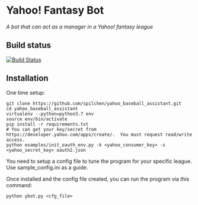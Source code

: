 # Yahoo! Fantasy Bot

_A bot that can act as a manager in a Yahoo! fantasy league_

## Build status

[![Build Status](https://travis-ci.com/spilchen/yahoo_baseball_assistant.svg?branch=master)](https://travis-ci.com/spilchen/yahoo_baseball_assistant)

## Installation

One time setup:
```
git clone https://github.com/spilchen/yahoo_baseball_assistant.git
cd yahoo_baseball_assistant
virtualenv --python=python3.7 env
source env/bin/activate
pip install -r requirements.txt
# You can get your key/secret from https://developer.yahoo.com/apps/create/.  You must request read/write access.
python examples/init_oauth_env.py -k <yahoo_consumer_key> -s <yahoo_secret_key> oauth2.json
```

You need to setup a config file to tune the program for your specific league.  Use sample_config.ini as a guide.

Once installed and the config file created, you can run the program via this command:
```
python ybot.py <cfg_file>
```
